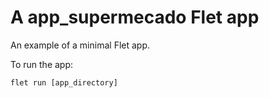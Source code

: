 # A app_supermecado Flet app

An example of a minimal Flet app.

To run the app:

```
flet run [app_directory]
```
